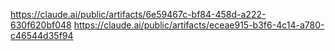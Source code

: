 https://claude.ai/public/artifacts/6e59467c-bf84-458d-a222-630f620bf048
https://claude.ai/public/artifacts/eceae915-b3f6-4c14-a780-c46544d35f94